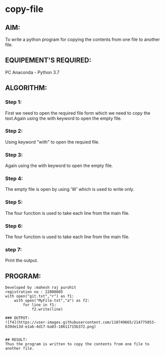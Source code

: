 # copy-file
## AIM:
To write a python program for copying the contents from one file to another file.
## EQUIPEMENT'S REQUIRED: 
PC
Anaconda - Python 3.7
## ALGORITHM: 
### Step 1:
First we need to open the required file form which we need to copy the text.Again using the with keyword to open the empty file.

### Step 2: 
Using keyword "with" to open the requied file.

### Step 3: 
Again using the with keyword to open the empty file.

### Step 4:  
The empty file is open by using 'W' which is used to write only.

### Step 5: 
The four function is used to take each line from the main file.

### Step 6:
The four function is used to take each line from the main file.

### step 7:
Print the output.

## PROGRAM:
```
Developed by :mahesh raj purohit
registration no : 22008605
with open("git.txt","r") as f1:
    with open("MyFile.txt","a") as f2:
        for line in f1:
            f2.write(line)

### OUTPUT:
![f4](https://user-images.githubusercontent.com/118749665/214775053-639de13d-e1ab-4d17-ba03-10611715b372.png)


## RESULT:
Thus the program is written to copy the contents from one file to another file.
